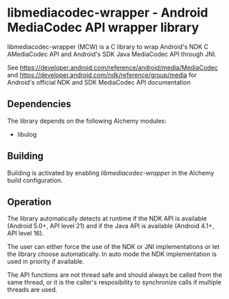 # libmediacodec-wrapper - Android MediaCodec API wrapper library

libmediacodec-wrapper (MCW) is a C library to wrap Android's NDK C
AMediaCodec API and Android's SDK Java MediaCodec API through JNI.

See https://developer.android.com/reference/android/media/MediaCodec and
https://developer.android.com/ndk/reference/group/media for Android's official
NDK and SDK MediaCodec API documentation

## Dependencies

The library depends on the following Alchemy modules:

* libulog

## Building

Building is activated by enabling _libmediacodec-wrapper_ in the Alchemy build
configuration.

## Operation

The library automatically detects at runtime if the NDK API is available
(Android 5.0+, API level 21) and if the Java API is available (Android 4.1+,
API level 16).

The user can either force the use of the NDK or JNI implementations or let
the library choose automatically. In auto mode the NDK implementation is
used in priority if available.

The API functions are not thread safe and should always be called from the
same thread, or it is the caller's resposibility to synchronize calls if
multiple threads are used.
